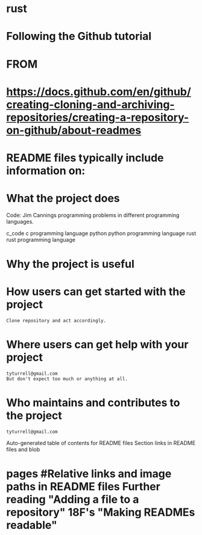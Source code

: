 # rust
# Following the Github tutorial 
# FROM 
# https://docs.github.com/en/github/creating-cloning-and-archiving-repositories/creating-a-repository-on-github/about-readmes  
# README files typically include information on:

# What the project does 
Code: Jim Cannings programming problems in different programming languages.

c_code c programming language
python python programming language
rust   rust programming language
# Why the project is useful 
# How users can get started with the project 
	Clone repository and act accordingly.
# Where users can get help with your project 
	tyturrell@gmail.com
	But don't expect too much or anything at all.
# Who maintains and contributes to the project 
	tyturrell@gmail.com 
	
Auto-generated table of contents for README files Section links in README files and blob 
# pages #Relative links and image paths in README files Further reading "Adding a file to a repository" 18F's "Making READMEs readable"






